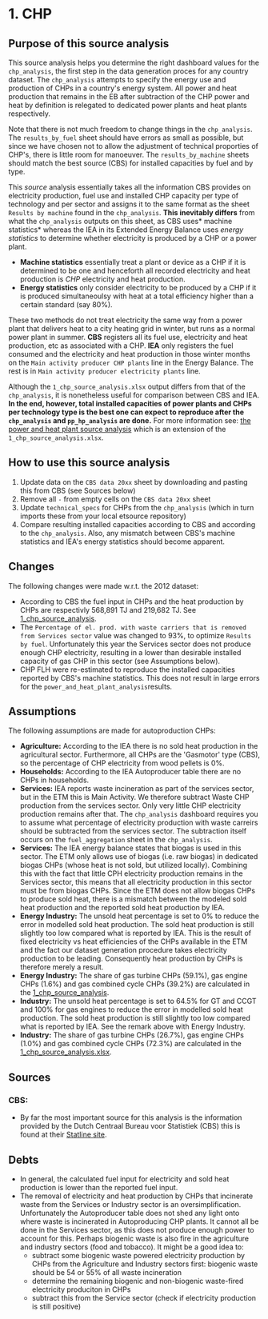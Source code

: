 # 1. CHP 

## Purpose of this source analysis
This source analysis helps you determine the right dashboard values for the `chp_analysis`, the first step in the data generation proces for any country dataset. The `chp_analysis` attempts to specify the energy use and production of CHPs in a country's energy system. All power and heat production that remains in the EB after subtraction of the CHP power and heat by definition is relegated to dedicated power plants and heat plants respectively.

Note that there is not much freedom to change things in the `chp_analysis`. The `results_by_fuel` sheet should have errors as small as possible, but since we have chosen not to allow the adjustment of technical proporties of CHP's, there is little room for manoeuver. The `results_by_machine` sheets should match the best source (CBS) for installed capacities by fuel and by type.

This *source* analysis essentially takes all the information CBS provides on electricity production, fuel use and installed CHP capacity per type of technology and per sector and assigns it to the same format as the sheet `Results by machine` found in the `chp_analysis`. **This inevitably differs** from what the `chp_analysis` outputs on this sheet, as CBS uses* machine statistics* whereas the IEA in its Extended Energy Balance uses *energy statistics* to determine whether electricity is produced by a CHP or a power plant. 

- **Machine statistics** essentially treat a plant or device as a CHP if it is determined to be one and henceforth all recorded electricity and heat production is *CHP* electricity and heat production.
- **Energy statistics** only consider electricity to be produced by a CHP if it is produced simultaneoulsy with heat at a total efficiency higher than a certain standard (say 80%).

These two methods do not treat electricity the same way from a power plant that delivers heat to a city heating grid in winter, but runs as a normal power plant in summer. **CBS** registers all its fuel use, electricity and heat production, etc as associated with a CHP. **IEA** only registers the fuel consumed and the electricity and heat production in those winter months on the `Main activity producer CHP plants` line in the Energy Balance. The rest is in `Main activity producer electricity plants` line.

Although the `1_chp_source_analysis.xlsx` output differs from that of the `chp_analysis`, it is nonetheless useful for comparison between CBS and IEA. **In the end, however, total installed capacities of power plants and CHPs per technology type is the best one can expect to reproduce after the `chp_analysis` and `pp_hp_analysis` are done.** For more information see: [the power and heat plant source analysis](../2_power_and_heat_plant/2_chp_pp_source_analysis.xlsx) which is an extension of the `1_chp_source_analysis.xlsx`.

## How to use this source analysis
1. Update data on the `CBS data 20xx` sheet by downloading and pasting this from CBS (see Sources below)
2. Remove all `-` from empty cells on the `CBS data 20xx` sheet
3. Update `technical_specs` for CHPs from the `chp_analysis` (which in turn imports these from your local etsource repository)
4. Compare resulting installed capacities according to CBS and according to the `chp_analysis`. Also, any mismatch between CBS's machine statistics and IEA's energy statistics should become apparent.

## Changes
The following changes were made w.r.t. the 2012 dataset:

- According to CBS the fuel input in CHPs and the heat production by CHPs are respectivly 568,891 TJ and 219,682 TJ. See [1_chp_source_analysis](1_chp_source_analysis.xlsx).
- The `Percentage of el. prod. with waste carriers that is removed from Services sector` value was changed to 93%, to optimize `Results by fuel`. Unfortunately this year the Services sector does not produce enough CHP electricity, resulting in a lower than desirable installed capacity of gas CHP in this sector (see Assumptions below).   
- CHP FLH were re-estimated to reproduce the installed capacities reported by CBS's machine statistics. This does not result in large errors for the `power_and_heat_plant_analysis`results. 

 
## Assumptions
The following assumptions are made for autoproduction CHPs:

- **Agriculture:** According to the IEA there is no sold heat production in the agricultural sector. Furthermore, all CHPs are the 'Gasmotor' type (CBS), so the percentage of CHP electricity from wood pellets is 0%.
- **Households:** According to the IEA Autoproducer table there are no CHPs in households.
- **Services:** IEA reports waste incineration as part of the services sector, but in the ETM this is Main Activity. We therefore subtract Waste CHP production from the services sector. Only very little CHP electricity production remains after that. The `chp_analysis` dashboard requires you to assume what percentage of electricity production with waste carreirs should be subtracted from the services sector. The subtraction itself occurs on the `fuel_aggregation` sheet in the `chp_analysis`. 
- **Services:** The IEA energy balance states that biogas is used in this sector. The ETM only allows use of biogas (i.e. raw biogas) in dedicated biogas CHPs (whose heat is not sold, but utilized locally). Combining this with the fact that little CPH electricity production remains in the Services sector, this means that all electricity production in this sector must be from biogas CHPs. Since the ETM does not allow biogas CHPs to produce sold heat, there is a mismatch between the modeled sold heat production and the reported sold heat production by IEA.
- **Energy Industry:** The unsold heat percentage is set to 0% to reduce the error in modelled sold heat production. The sold heat production is still slightly too low compared what is reported by IEA. This is the result of fixed electricity vs heat efficiencies of the CHPs available in the ETM and the fact our dataset generation procedure takes electricity production to be leading. Consequently heat production by CHPs is therefore merely a result. 
- **Energy Industry:** The share of gas turbine CHPs (59.1%), gas engine CHPs (1.6%) and gas combined cycle CHPs (39.2%) are calculated in the [1_chp_source_analysis](1_chp_source_analysis.xlsx).
- **Industry:** The unsold heat percentage is set to 64.5% for GT and CCGT and 100% for gas engines to reduce the error in modelled sold heat production. The sold heat production is still slightly too low compared what is reported by IEA. See the remark above with Energy Industry.
- **Industry:** The share of gas turbine CHPs (26.7%), gas engine CHPs (1.0%) and gas combined cycle CHPs (72.3%) are calculated in the [1_chp_source_analysis.xlsx](1_chp_source_analysis.xlsx).



## Sources
### CBS: 
- By far the most important source for this analysis is the information provided by the Dutch Centraal Bureau voor Statistiek (CBS) this is found at their [Statline site](http://statline.cbs.nl/Statweb/publication/?DM=SLNL&PA=37823WKK&D1=5-9,13-18&D2=a&D3=a&D4=a&D5=l&HDR=G4,T&STB=G1,G2,G3&VW=T).


## Debts

- In general, the calculated fuel input for electricity and sold heat production is lower than the reported fuel input.
- The removal of electricity and heat production by CHPs that incinerate waste from the Services or Industry sector is an oversimplification. Unfortunately the Autoproducer table does not shed any light onto where waste is incinerated in Autoproducing CHP plants. It cannot all be done in the Services sector, as this does not produce enough power to account for this. Perhaps biogenic waste is also fire in the agriculture and industry sectors (food and tobacco). It might be a good idea to:
  - subtract some biogenic waste powered electricity production by CHPs from the Agriculture and Industry sectors first: biogenic waste should be 54 or 55% of all waste incineration
  - determine the remaining biogenic and non-biogenic waste-fired electricity produciton in CHPs
  - subtract this from the Service sector (check if electricity production is still positive)
